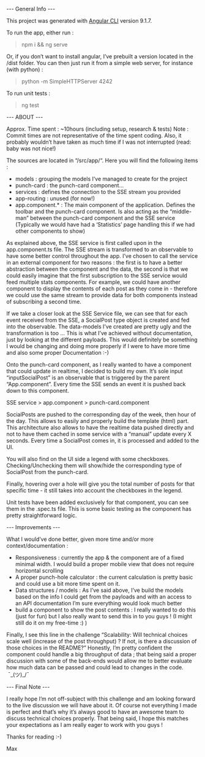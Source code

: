 --- General Info ---

This project was generated with [Angular CLI](https://github.com/angular/angular-cli) version 9.1.7.


To run the app, either run :
> npm i && ng serve

Or, if you don’t want to install angular, I’ve prebuilt a version located in the /dist folder.
You can then just run it from a simple web server, for instance (with python) :
> python -m SimpleHTTPServer 4242

To run unit tests :
> ng test

--- ABOUT ---

Approx. Time spent : ~10hours (including setup, research & tests)
Note : Commit times are not representative of the time spent coding. Also, it probably wouldn’t have taken as much time if I was not interrupted (read: baby was not nice!)


The sources are located in “/src/app/“. Here you will find the following items :

* models : grouping the models I’ve managed to create for the project
* punch-card : the punch-card component…
* services : defines the connection to the SSE stream you provided
* app-routing : unused (for now!)
* app.component.* : The main component of the application. Defines the toolbar and the punch-card component. Is also acting as the “middle-man” between the punch-card component and the SSE service (Typically we would have had a ‘Statistics’ page handling this if we had other components to show)


As explained above, the SSE service is first called upon in the app.component.ts file. The SSE stream is transformed to an observable to have some better control throughout the app. I’ve chosen to call the service in an external component for two reasons : the first is to have a better abstraction between the component and the data, the second is that we could easily imagine that the first subscription to the SSE service would feed multiple stats components. For example, we could have another component to display the contents of each post as they come in - therefore we could use the same stream to provide data for both components instead of subscribing a second time.

If we take a closer look at the SSE Service file, we can see that for each event received from the SSE, a SocialPost type object is created and fed into the observable. The data-models I’ve created are pretty ugly and the transformation is too … This is what I’ve achieved without documentation, just by looking at the different payloads. This would definitely be something I would be changing and doing more properly if I were to have more time and also some proper Documentation :-)

Onto the punch-card component, as I really wanted to have a component that could update in realtime, I decided to build my own. It’s sole input “inputSocialPost” is an observable that is triggered by the parent “App.component”. Every time the SSE sends an event it is pushed back down to this component.

SSE service > app.component > punch-card.component


SocialPosts are pushed to the corresponding day of the week, then hour of the day. This allows to easily and properly build the template (html) part.
This architecture also allows to have the realtime data pushed directly and not to have them cached in some service with a “manual” update every X seconds. Every time a SocialPost comes in, it is processed and added to the UI.

You will also find on the UI side a legend with some checkboxes. Checking/Unchecking them will show/hide the corresponding type of SocialPost from the punch-card.

Finally, hovering over a hole will give you the total number of posts for that specific time - it still takes into account the checkboxes in the legend.

Unit tests have been added exclusively for that component, you can see them in the .spec.ts file. This is some basic testing as the component has pretty straightforward logic.

--- Improvements ---

What I would’ve done better, given more time and/or more context/documentation :
* Responsiveness : currently the app & the component are of a fixed minimal width. I would build a proper mobile view that does not require horizontal scrolling
* A proper punch-hole calculator : the current calculation is pretty basic and could use a bit more time spent on it.
* Data structures / models : As I’ve said above, I’ve build the models based on the info I could get from the payloads and with an access to an API documentation I’m sure everything would look much better
* build a component to show the post contents : I really wanted to do this (just for fun) but I also really want to send this in to you guys ! (I might still do it on my free-time :) )

Finally, I see this line in the challenge “Scalability: Will technical choices scale well (increase of the post throughput) ? If not, is there a discussion of those choices in the README?”
Honestly, I’m pretty confident the component could handle a big throughput of data ; that being said a proper discussion with some of the back-ends would allow me to better evaluate how much data can be passed and could lead to changes in the code.  ¯\_(ツ)_/¯

--- Final Note ---

I really hope I’m not off-subject with this challenge and am looking forward to the live discussion we will have about it.
Of course not everything I made is perfect and that’s why it’s always good to have an awesome team to discuss technical choices properly.
That being said,  I hope this matches your expectations as I am really eager to work with you guys !

Thanks for reading :-)


Max